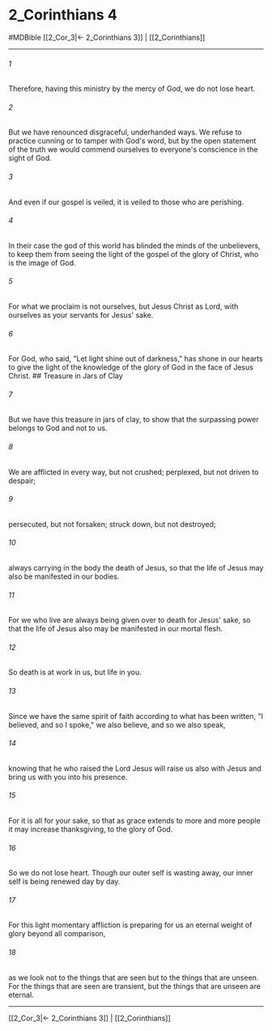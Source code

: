 # 2_Corinthians 4
#MDBible
[[2_Cor_3|← 2_Corinthians 3]] | [[2_Corinthians]]

***

###### 1 
Therefore, having this ministry by the mercy of God, we do not lose heart. 

###### 2 
But we have renounced disgraceful, underhanded ways. We refuse to practice cunning or to tamper with God's word, but by the open statement of the truth we would commend ourselves to everyone's conscience in the sight of God. 

###### 3 
And even if our gospel is veiled, it is veiled to those who are perishing. 

###### 4 
In their case the god of this world has blinded the minds of the unbelievers, to keep them from seeing the light of the gospel of the glory of Christ, who is the image of God. 

###### 5 
For what we proclaim is not ourselves, but Jesus Christ as Lord, with ourselves as your servants for Jesus' sake. 

###### 6 
For God, who said, "Let light shine out of darkness," has shone in our hearts to give the light of the knowledge of the glory of God in the face of Jesus Christ. ## Treasure in Jars of Clay 

###### 7 
But we have this treasure in jars of clay, to show that the surpassing power belongs to God and not to us. 

###### 8 
We are afflicted in every way, but not crushed; perplexed, but not driven to despair; 

###### 9 
persecuted, but not forsaken; struck down, but not destroyed; 

###### 10 
always carrying in the body the death of Jesus, so that the life of Jesus may also be manifested in our bodies. 

###### 11 
For we who live are always being given over to death for Jesus' sake, so that the life of Jesus also may be manifested in our mortal flesh. 

###### 12 
So death is at work in us, but life in you. 

###### 13 
Since we have the same spirit of faith according to what has been written, "I believed, and so I spoke," we also believe, and so we also speak, 

###### 14 
knowing that he who raised the Lord Jesus will raise us also with Jesus and bring us with you into his presence. 

###### 15 
For it is all for your sake, so that as grace extends to more and more people it may increase thanksgiving, to the glory of God. 

###### 16 
So we do not lose heart. Though our outer self is wasting away, our inner self is being renewed day by day. 

###### 17 
For this light momentary affliction is preparing for us an eternal weight of glory beyond all comparison, 

###### 18 
as we look not to the things that are seen but to the things that are unseen. For the things that are seen are transient, but the things that are unseen are eternal. 

***

[[2_Cor_3|← 2_Corinthians 3]] | [[2_Corinthians]]
